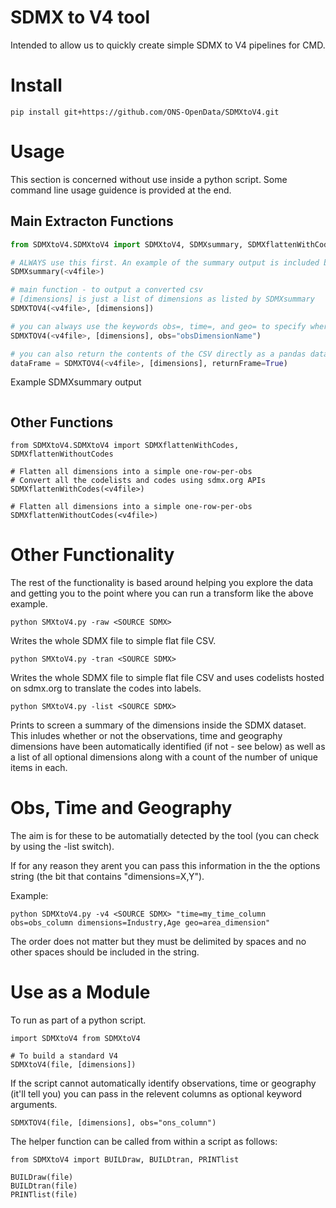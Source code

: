 # SDMX to V4 tool

Intended to allow us to quickly create simple SDMX to V4 pipelines for CMD.


# Install

`pip install git+https://github.com/ONS-OpenData/SDMXtoV4.git`


# Usage

This section is concerned without use inside a python script. Some command line usage guidence is provided at the end.


## Main Extracton Functions

```python
from SDMXtoV4.SDMXtoV4 import SDMXtoV4, SDMXsummary, SDMXflattenWithCodes, SDMXflattenWithoutCodes

# ALWAYS use this first. An example of the summary output is included below.
SDMXsummary(<v4file>)

# main function - to output a converted csv
# [dimensions] is just a list of dimensions as listed by SDMXsummary
SDMXTOV4(<v4file>, [dimensions])

# you can always use the keywords obs=, time=, and geo= to specify where those mandatory dimension are not found.
SDMXTOV4(<v4file>, [dimensions], obs="obsDimensionName")

# you can also return the contents of the CSV directly as a pandas dataframe instead of writing
dataFrame = SDMXTOV4(<v4file>, [dimensions], returnFrame=True)

```

Example SDMXsummary output
```

```

## Other Functions
```
from SDMXtoV4.SDMXtoV4 import SDMXflattenWithCodes, SDMXflattenWithoutCodes

# Flatten all dimensions into a simple one-row-per-obs
# Convert all the codelists and codes using sdmx.org APIs
SDMXflattenWithCodes(<v4file>)

# Flatten all dimensions into a simple one-row-per-obs
SDMXflattenWithoutCodes(<v4file>)

```


# Other Functionality

The rest of the functionality is based around helping you explore the data and getting you to the point where you can run a transform like the above example.

```python SMXtoV4.py -raw <SOURCE SDMX>```


Writes the whole SDMX file to simple flat file CSV.

```python SMXtoV4.py -tran <SOURCE SDMX>```


Writes the whole SDMX file to simple flat file CSV and uses codelists hosted on sdmx.org to translate the codes into labels.

```python SMXtoV4.py -list <SOURCE SDMX>```

Prints to screen a summary of the dimensions inside the SDMX dataset. This inludes whether or not the observations, time and geography dimensions have been automatically identified (if not - see below) as well as a list of all optional dimensions along with a count of the number of unique items in each.



# Obs, Time and Geography

The aim is for these to be automatially detected by the tool (you can check by using the -list switch).

If for any reason they arent you can pass this information in the the options string (the bit that contains "dimensions=X,Y").

Example:

```python SDMXtoV4.py -v4 <SOURCE SDMX> "time=my_time_column obs=obs_column dimensions=Industry,Age geo=area_dimension"```

The order does not matter but they must be delimited by spaces and no other spaces should be included in the string.



# Use as a Module

To run as part of a python script.

```
import SDMXtoV4 from SDMXtoV4

# To build a standard V4
SDMXtoV4(file, [dimensions])
```

If the script cannot automatically identify observations, time or geography (it'll tell you) you can pass in the relevent columns as optional keyword arguments.

```
SDMXTOV4(file, [dimensions], obs="ons_column")
```
The helper function can be called from within a script as follows:

```
from SDMXtoV4 import BUILDraw, BUILDtran, PRINTlist

BUILDraw(file)
BUILDtran(file)
PRINTlist(file)

```


